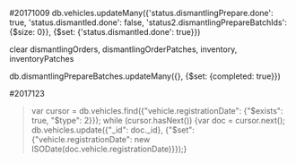 #20171009
db.vehicles.updateMany({'status.dismantlingPrepare.done': true, 'status.dismantled.done': false, 'status2.dismantlingPrepareBatchIds': {$size: 0}}, {$set: {'status.dismantled.done': true}})

clear dismantlingOrders, dismantlingOrderPatches, inventory, inventoryPatches

db.dismantlingPrepareBatches.updateMany({}, {$set: {completed: true}})

#2017123
> var cursor = db.vehicles.find({"vehicle.registrationDate": {"$exists": true, "$type": 2}});
> while (cursor.hasNext()) {var doc = cursor.next(); db.vehicles.update({"_id": doc._id}, {"$set": {"vehicle.registrationDate": new ISODate(doc.vehicle.registrationDate)}});}